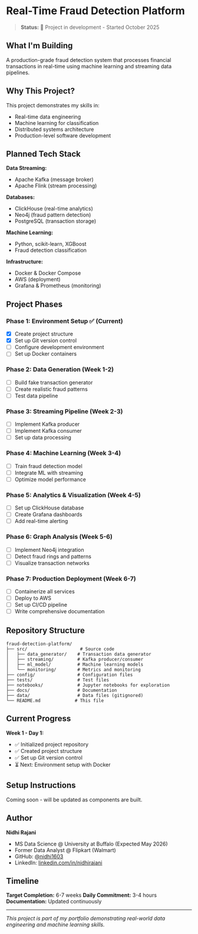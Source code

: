# Real-Time Fraud Detection Platform

> **Status:** 🚧 Project in development - Started October 2025

## What I'm Building

A production-grade fraud detection system that processes financial transactions in real-time using machine learning and streaming data pipelines.

## Why This Project?

This project demonstrates my skills in:
- Real-time data engineering
- Machine learning for classification
- Distributed systems architecture
- Production-level software development

## Planned Tech Stack

**Data Streaming:**
- Apache Kafka (message broker)
- Apache Flink (stream processing)

**Databases:**
- ClickHouse (real-time analytics)
- Neo4j (fraud pattern detection)
- PostgreSQL (transaction storage)

**Machine Learning:**
- Python, scikit-learn, XGBoost
- Fraud detection classification

**Infrastructure:**
- Docker & Docker Compose
- AWS (deployment)
- Grafana & Prometheus (monitoring)

## Project Phases

### Phase 1: Environment Setup ✅ (Current)
- [x] Create project structure
- [x] Set up Git version control
- [ ] Configure development environment
- [ ] Set up Docker containers

### Phase 2: Data Generation (Week 1-2)
- [ ] Build fake transaction generator
- [ ] Create realistic fraud patterns
- [ ] Test data pipeline

### Phase 3: Streaming Pipeline (Week 2-3)
- [ ] Implement Kafka producer
- [ ] Implement Kafka consumer
- [ ] Set up data processing

### Phase 4: Machine Learning (Week 3-4)
- [ ] Train fraud detection model
- [ ] Integrate ML with streaming
- [ ] Optimize model performance

### Phase 5: Analytics & Visualization (Week 4-5)
- [ ] Set up ClickHouse database
- [ ] Create Grafana dashboards
- [ ] Add real-time alerting

### Phase 6: Graph Analysis (Week 5-6)
- [ ] Implement Neo4j integration
- [ ] Detect fraud rings and patterns
- [ ] Visualize transaction networks

### Phase 7: Production Deployment (Week 6-7)
- [ ] Containerize all services
- [ ] Deploy to AWS
- [ ] Set up CI/CD pipeline
- [ ] Write comprehensive documentation

## Repository Structure
```
fraud-detection-platform/
├── src/                    # Source code
│   ├── data_generator/    # Transaction data generator
│   ├── streaming/         # Kafka producer/consumer
│   ├── ml_model/          # Machine learning models
│   └── monitoring/        # Metrics and monitoring
├── config/                # Configuration files
├── tests/                 # Test files
├── notebooks/             # Jupyter notebooks for exploration
├── docs/                  # Documentation
├── data/                  # Data files (gitignored)
└── README.md             # This file
```

## Current Progress

**Week 1 - Day 1:**
- ✅ Initialized project repository
- ✅ Created project structure
- ✅ Set up Git version control
- ⏳ Next: Environment setup with Docker

## Setup Instructions

Coming soon - will be updated as components are built.

## Author

**Nidhi Rajani**
- MS Data Science @ University at Buffalo (Expected May 2026)
- Former Data Analyst @ Flipkart (Walmart)
- GitHub: [@nidhi1603](https://github.com/nidhi1603)
- LinkedIn: [linkedin.com/in/nidhirajani](https://linkedin.com/in/nidhirajani)

## Timeline

**Target Completion:** 6-7 weeks
**Daily Commitment:** 3-4 hours
**Documentation:** Updated continuously

---

*This project is part of my portfolio demonstrating real-world data engineering and machine learning skills.*
```
